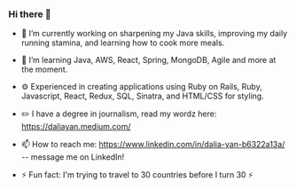 ### Hi there 👋

<!--
**daliayan/daliayan** is a ✨ _special_ ✨ repository because its `README.md` (this file) appears on your GitHub profile.

Here are some ideas to get you started:

- 🔭 I’m currently working on ...
- 🌱 I’m currently learning ...
- 👯 I’m looking to collaborate on ...
- 🤔 I’m looking for help with ...
- 💬 Ask me about ...
- 📫 How to reach me: ...
- 😄 Pronouns: ...
- ⚡ Fun fact: ...
-->

- 🔭 I’m currently working on sharpening my Java skills, improving my daily running stamina, and learning how to cook more meals.
- 🌱 I’m learning Java, AWS, React, Spring, MongoDB, Agile and more at the moment.
- ⚙️ Experienced in creating applications using Ruby on Rails, Ruby, Javascript, React, Redux, SQL, Sinatra, and HTML/CSS for styling. 

- ✏️ I have a degree in journalism, read my wordz here: https://daliayan.medium.com/
- 📫 How to reach me: https://www.linkedin.com/in/dalia-yan-b6322a13a/ -- message me on LinkedIn!
 
- ⚡ Fun fact: I'm trying to travel to 30 countries before I turn 30 ⚡
